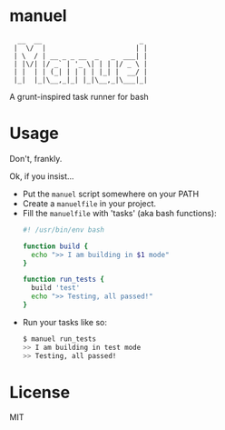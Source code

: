 # manuel

```
  __  __                        _
 |  \/  |                      | |
 | \  / | __ _ _ __  _   _  ___| |
 | |\/| |/ _` | '_ \| | | |/ _ \ |
 | |  | | (_| | | | | |_| |  __/ |
 |_|  |_|\__,_|_| |_|\__,_|\___|_|
```

A grunt-inspired task runner for bash

# Usage

Don't, frankly.

Ok, if you insist...

- Put the `manuel` script somewhere on your PATH
- Create a `manuelfile` in your project.
- Fill the `manuelfile` with 'tasks' (aka bash functions):
  ```bash
  #! /usr/bin/env bash

  function build {
    echo ">> I am building in $1 mode"
  }

  function run_tests {
    build 'test'
    echo ">> Testing, all passed!"
  }
  ```
- Run your tasks like so:
  ```bash
  $ manuel run_tests
  >> I am building in test mode
  >> Testing, all passed!
  ```

# License

MIT

